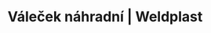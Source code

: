 ---
Filename: "valecek-nahradni"
Link: "file:/Users/vinayakpatel/Downloads/www.weldplast.cz/valecek-nahradni"
product_name: "Váleček náhradní16 mm, silikon"
product_id: "Obj. číslo:111.788"
title: "Váleček náhradní | Weldplast"
product_desc: ""
product_specs: ""
product_downloads: ""
href: ""
p_desc_2: ""
accessories: ""
similar_products: ""
---